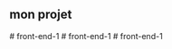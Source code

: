 ## mon projet
#   f r o n t - e n d - 1  
 #   f r o n t - e n d - 1  
 #   f r o n t - e n d - 1  
 